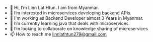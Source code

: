 - 👋 Hi, I’m Linn Lat Htun. I am from Myanmar.
- 👀 I’m interested in microservices developing backend APIs.
- 🏢 I'm working as Backend Developer almost 3 Years in Myanmar.
- 🌱 I’m currently learning java that deals with microservices.
- 💞️ I’m looking to collaborate on knowledge sharing of microservices
- 📫 How to reach me linnlathtun279@gmail.com
